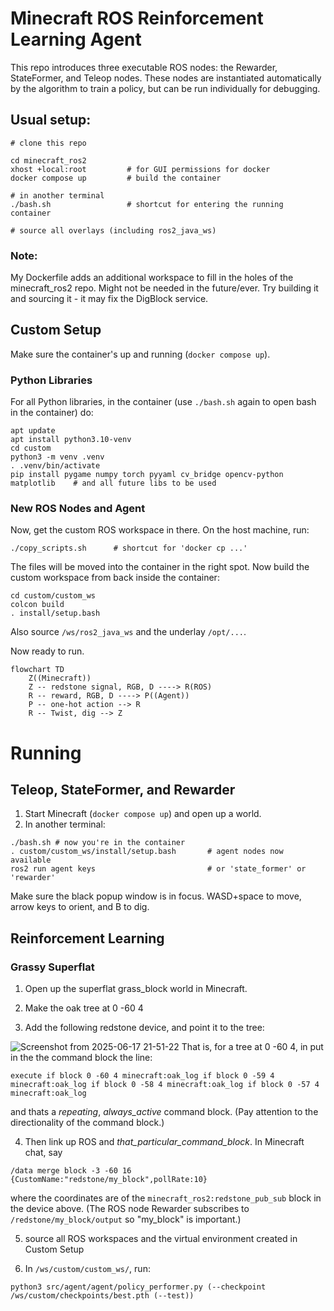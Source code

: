 # Minecraft ROS Reinforcement Learning Agent
This repo introduces three executable ROS nodes: the Rewarder, StateFormer, and Teleop nodes. These nodes are instantiated automatically by the algorithm to train a policy, but can be run individually for debugging.


## Usual setup:

```
# clone this repo

cd minecraft_ros2
xhost +local:root         # for GUI permissions for docker
docker compose up         # build the container

# in another terminal
./bash.sh                 # shortcut for entering the running container

# source all overlays (including ros2_java_ws)

```
### Note:
My Dockerfile adds an additional workspace to fill in the holes of the minecraft_ros2 repo. Might not be needed in the future/ever. Try building it and sourcing it - it may fix the DigBlock service.

## Custom Setup
Make sure the container's up and running (`docker compose up`).

### Python Libraries
For all Python libraries, in the container (use `./bash.sh` again to open bash in the container) do:
```
apt update
apt install python3.10-venv
cd custom
python3 -m venv .venv
. .venv/bin/activate
pip install pygame numpy torch pyyaml cv_bridge opencv-python matplotlib    # and all future libs to be used
```

### New ROS Nodes and Agent
Now, get the custom ROS workspace in there. On the host machine, run:
```
./copy_scripts.sh      # shortcut for 'docker cp ...'
```
The files will be moved into the container in the right spot. Now build the custom workspace from back inside the container:
```
cd custom/custom_ws
colcon build
. install/setup.bash
```

Also source `/ws/ros2_java_ws` and the underlay `/opt/...`.

Now ready to run.

```mermaid
flowchart TD
    Z((Minecraft))
    Z -- redstone signal, RGB, D ----> R(ROS)
    R -- reward, RGB, D ----> P((Agent))
    P -- one-hot action --> R
    R -- Twist, dig --> Z
```

# Running
## Teleop, StateFormer, and Rewarder
1. Start Minecraft (`docker compose up`) and open up a world.
2. In another terminal:
```
./bash.sh # now you're in the container
. custom/custom_ws/install/setup.bash       # agent nodes now available
ros2 run agent keys                         # or 'state_former' or 'rewarder'
```
Make sure the black popup window is in focus. WASD+space to move, arrow keys to orient, and B to dig.

## Reinforcement Learning

### Grassy Superflat
1. Open up the superflat grass_block world in Minecraft.

2. Make the oak tree at 0 -60 4

3. Add the following redstone device, and point it to the tree:

![Screenshot from 2025-06-17 21-51-22](https://github.com/user-attachments/assets/0e287634-8891-46b2-838e-55b3024ba72f)
That is, for a tree at 0 -60 4, in put in the the command block the line:
```
execute if block 0 -60 4 minecraft:oak_log if block 0 -59 4 minecraft:oak_log if block 0 -58 4 minecraft:oak_log if block 0 -57 4 minecraft:oak_log
```
and thats a _repeating_, _always_active_ command block. (Pay attention to the directionality of the command block.)

4. Then link up ROS and _that_particular_command_block_. In Minecraft chat, say
```
/data merge block -3 -60 16 {CustomName:"redstone/my_block",pollRate:10}
```
where the coordinates are of the `minecraft_ros2:redstone_pub_sub` block in the device above. (The ROS node Rewarder subscribes to `/redstone/my_block/output` so "my_block" is important.)

5. source all ROS workspaces and the virtual environment created in Custom Setup

6. In `/ws/custom/custom_ws/`, run:
```
python3 src/agent/agent/policy_performer.py (--checkpoint /ws/custom/checkpoints/best.pth (--test))
```
